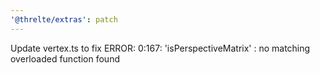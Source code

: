 ```yaml
---
'@threlte/extras': patch
---
```


Update vertex.ts to fix ERROR: 0:167: 'isPerspectiveMatrix' : no matching overloaded function found
